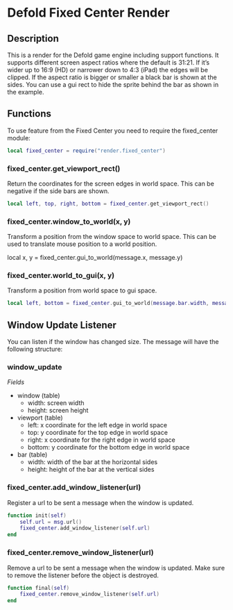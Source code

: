 # Defold Fixed Center Render


## Description

This is a render for the Defold game engine including support functions. It supports different screen aspect ratios where the default is 31:21. If it’s wider up to 16:9 (HD) or narrower down to 4:3 (iPad) the edges will be clipped. If the aspect ratio is bigger or smaller a black bar is shown at the sides. You can use a gui rect to hide the sprite behind the bar as shown in the example.

## Functions

To use feature from the Fixed Center you need to require the fixed_center module:

```lua
local fixed_center = require("render.fixed_center")
```

### fixed_center.get_viewport_rect()

Return the coordinates for the screen edges in world space. This can be negative if the side bars are shown.

```lua
local left, top, right, bottom = fixed_center.get_viewport_rect()
```

### fixed_center.window_to_world(x, y)

Transform a position from the window space to world space. This can be used to translate mouse position to a world position.

local x, y = fixed_center.gui_to_world(message.x, message.y)


### fixed_center.world_to_gui(x, y)

Transform a position from world space to gui space.

```lua
local left, bottom = fixed_center.gui_to_world(message.bar.width, message.bar.height)
```

## Window Update Listener

You can listen if the window has changed size. The message will have the following structure:

### window_update

_Fields_

*   window (table) 
    *   width: screen width
    *   height: screen height
*   viewport (table)
    *   left: x coordinate for the left edge in world space
    *   top: y coordinate for the top edge in world space
    *   right: x coordinate for the right edge in world space
    *   bottom: y coordinate for the bottom edge in world space
*   bar (table)
    *   width: width of the bar at the horizontal sides
    *   height: height of the bar at the vertical sides

### fixed_center.add_window_listener(url)

Register a url to be sent a message when the window is updated.

```lua
function init(self)
    self.url = msg.url()
    fixed_center.add_window_listener(self.url)
end
```


### fixed_center.remove_window_listener(url)

Remove a url to be sent a message when the window is updated. Make sure to remove the listener before the object is destroyed.

```lua
function final(self)
    fixed_center.remove_window_listener(self.url)
end
```
